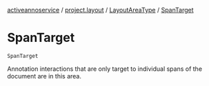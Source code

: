 [activeannoservice](../../index.md) / [project.layout](../index.md) / [LayoutAreaType](index.md) / [SpanTarget](./-span-target.md)

# SpanTarget

`SpanTarget`

Annotation interactions that are only target to individual spans of the document are in this area.

